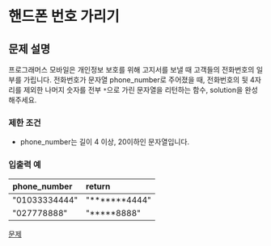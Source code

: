 # 핸드폰 번호 가리기

## 문제 설명

프로그래머스 모바일은 개인정보 보호를 위해 고지서를 보낼 때 고객들의 전화번호의 일부를 가립니다.
전화번호가 문자열 phone_number로 주어졌을 때, 전화번호의 뒷 4자리를 제외한 나머지 숫자를 전부 `*`으로 가린 문자열을 리턴하는 함수, solution을 완성해주세요.

### 제한 조건

- phone_number는 길이 4 이상, 20이하인 문자열입니다.

### 입출력 예

| phone_number  | return           |
| :------------ | :--------------- |
| "01033334444" | "**\*\*\***4444" |
| "027778888"   | "**\***8888"     |

[문제](https://school.programmers.co.kr/learn/courses/30/lessons/12948)
